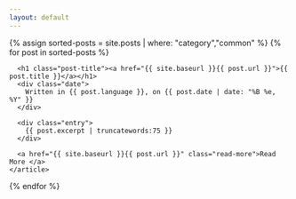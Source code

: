 ```yaml
---
layout: default
---
```


<div class="posts">
  {% assign sorted-posts = site.posts | where: "category","common" %}
  {% for post in sorted-posts %}
    <article class="post">

      <h1 class="post-title"><a href="{{ site.baseurl }}{{ post.url }}">{{ post.title }}</a></h1>
      <div class="date">
        Written in {{ post.language }}, on {{ post.date | date: "%B %e, %Y" }}
      </div>

      <div class="entry">
        {{ post.excerpt | truncatewords:75 }}
      </div>

      <a href="{{ site.baseurl }}{{ post.url }}" class="read-more">Read More </a>
    </article>
  {% endfor %}
</div>
